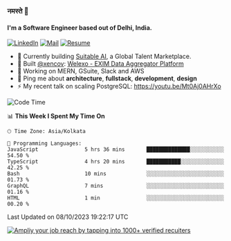 ### नमस्ते 🙏

#### I'm a Software Engineer based out of Delhi, India.

[![LinkedIn](https://img.shields.io/badge/linkedin-%230077B5.svg)](https://linkedin.com/in/sambhav2612)
[![Mail](https://img.shields.io/badge/gmail-D14836)](mailto:sambhavjain2612@gmail.com)
[![Resume](https://img.shields.io/badge/resume-%23#FFFF00.svg)](https://mega.nz/file/IjA3yaoB#BFfQg1-aKva0piAd_wWs8Hf5dlnYRQ2ZkwtYwNMzBhA)

- 🏢 Currently building [Suitable AI](https://suitable.ai), a Global Talent Marketplace.
- 💅 Built [@xencov](https://github.com/xencov): [Welexo - EXIM Data Aggregator Platform](https://welexo.com)
- 🌱 Working on MERN, GSuite, Slack and AWS
- 💬 Ping me about **architecture**, **fullstack**, **development**, **design**
- ⚡️ My recent talk on scaling PostgreSQL: https://youtu.be/Mt0Aj0AHrXo

<!--START_SECTION:waka-->
![Code Time](http://img.shields.io/badge/Code%20Time-3%2C737%20hrs%2028%20mins-blue)

📊 **This Week I Spent My Time On** 

```text
🕑︎ Time Zone: Asia/Kolkata

💬 Programming Languages: 
JavaScript               5 hrs 36 mins       ██████████████░░░░░░░░░░░   54.50 % 
TypeScript               4 hrs 20 mins       ███████████░░░░░░░░░░░░░░   42.25 % 
Bash                     10 mins             ░░░░░░░░░░░░░░░░░░░░░░░░░   01.73 % 
GraphQL                  7 mins              ░░░░░░░░░░░░░░░░░░░░░░░░░   01.16 % 
HTML                     1 min               ░░░░░░░░░░░░░░░░░░░░░░░░░   00.20 % 
```


 Last Updated on 08/10/2023 19:22:17 UTC
<!--END_SECTION:waka-->

[![Ampliy your job reach by tapping into 1000+ verified recuiters](https://user-images.githubusercontent.com/19583619/212717528-45b497fd-e886-4452-90fe-93829667bd63.png)](https://suitable.ai)

